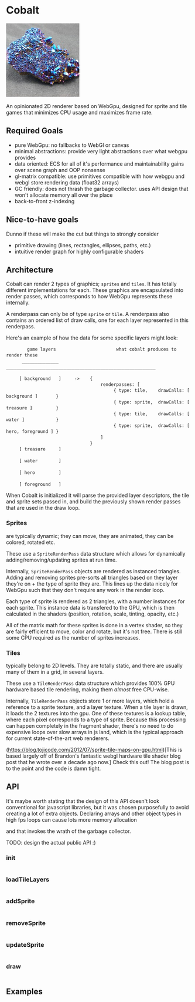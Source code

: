 # Cobalt

![A chunk of cobalt](cobalt.jpeg)

An opinionated 2D renderer based on WebGpu, designed for sprite and tile games that minimizes CPU usage and maximizes frame rate.


## Required Goals

* pure WebGpu: no fallbacks to WebGl or canvas
* minimal abstractions: provide very light abstractions over what webgpu provides
* data oriented: ECS for all of it's performance and maintainability gains over scene graph and OOP nonsense
* gl-matrix compatible: use primitives compatible with how webgpu and webgl store rendering data (float32 arrays)
* GC friendly: does not thrash the garbage collector. uses API design that won't allocate memory all over the place
* back-to-front z-indexing


## Nice-to-have goals

Dunno if these will make the cut but things to strongly consider

* primitive drawing (lines, rectangles, ellipses, paths, etc.)
* intuitive render graph for highly configurable shaders


## Architecture

Cobalt can render 2 types of graphics; `sprites` and `tiles`.  It has totally different implementations for each.
These graphics are encapsulated into render passes, which corresponds to how WebGpu represents these internally.

A renderpass can only be of type `sprite` or `tile`. A renderpass also contains an ordered list of draw calls, one 
for each layer represented in this renderpass.

Here's an example of how the data for some specific layers might look:

```
        game layers                       what cobalt produces to render these
      ______________             _________________________________________________________  

     [ background   ]     ->    {
                                    renderpasses: [
                                         { type: tile,    drawCalls: [ background ]       }
                                         { type: sprite,  drawCalls: [ treasure ]         }
                                         { type: tile,    drawCalls: [ water ]            }
                                         { type: sprite,  drawCalls: [ hero, foreground ] }
                                    ]
                                }
     [ treasure     ]

     [ water        ]
 
     [ hero         ]

     [ foreground   ]

```

When Cobalt is initialized it will parse the provided layer descriptors, the tile and sprite sets passed in, and build the 
previously shown render passes that are used in the draw loop.


### Sprites
are typically dynamic; they can move, they are animated, they can be colored, rotated etc.

These use a `SpriteRenderPass` data structure which allows for dynamically adding/removing/updating sprites at run time.

Internally, `SpriteRenderPass` objects are rendered as instanced triangles. Adding and removing sprites pre-sorts all triangles based
on they layer they're on + the type of sprite they are. This lines up the data nicely for WebGpu such that they don't require any work in the 
render loop.

Each type of sprite is rendered as 2 triangles, with a number instances for each sprite. This instance data is transfered to the GPU,
which is then calculated in the shaders (position, rotation, scale, tinting, opacity, etc.)

All of the matrix math for these sprites is done in a vertex shader, so they are fairly efficient to move, color and rotate, but it's not free.
There is still some CPU required as the number of sprites increases.


### Tiles
typically belong to 2D levels. They are totally static, and there are usually many of them in a grid, in several layers.

These use a `TileRenderPass` data structure which provides 100% GPU hardware based tile rendering, making them _almost_ free CPU-wise.

Internally, `TileRenderPass` objects store 1 or more layers, which hold a reference to a sprite texture, and a layer texture.
When a tile layer is drawn, it loads the 2 textures into the gpu. One of these textures is a lookup table, where each pixel corresponds to a type of sprite. Because this processing can happen completely in the fragment shader, there's no need to do expensive loops over slow arrays in js land, which is the typical approach for current state-of-the-art web renderers.

(https://blog.tojicode.com/2012/07/sprite-tile-maps-on-gpu.html)[This is based largely off of Brandon's fantastic webgl hardware tile shader blog post that he wrote over a decade ago now.] Check this out! The blog post is to the point and the code is damn tight.


## API

It's maybe worth stating that the design of this API doesn't look conventional for javascript libraries, but it was chosen purposefully to
avoid creating a lot of extra objects.  Declaring arrays and other object types in high fps loops can cause lots more memory allocation

and that invokes the wrath of the garbage collector.


TODO: design the actual public API :)

### init

```javascript
```

### loadTileLayers

```javascript
```

### addSprite

```javascript
```

### removeSprite

```javascript
```

### updateSprite

```javascript
```

### draw

```javascript
```


## Examples 




